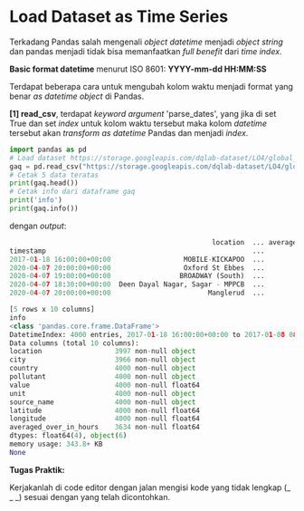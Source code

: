 # Load Dataset as Time Series

Terkadang Pandas salah mengenali _object datetime_ menjadi _object string_ dan pandas menjadi tidak bisa memanfaatkan _full benefit_ dari _time index_.

**Basic format datetime** menurut ISO 8601: **YYYY-mm-dd HH:MM:SS**

Terdapat beberapa cara untuk mengubah kolom waktu menjadi format yang benar _as datetime object_ di Pandas.

**[1] read_csv**, terdapat _keyword argument_ 'parse_dates', yang jika di set True dan set _index_ untuk kolom waktu tersebut maka kolom _datetime_ tersebut akan _transform as datetime_ Pandas dan menjadi _index_.

```python
import pandas as pd
# Load dataset https://storage.googleapis.com/dqlab-dataset/LO4/global_air_quality_4000rows.csv
gaq = pd.read_csv("https://storage.googleapis.com/dqlab-dataset/LO4/global_air_quality_4000rows.csv", parse_dates=True, index_col='timestamp')
# Cetak 5 data teratas
print(gaq.head())
# Cetak info dari dataframe gaq
print('info')
print(gaq.info())
```

dengan _output_:
```python
                                                  location  ... averaged_over_in_hours
timestamp                                                   ...                       
2017-01-18 16:00:00+00:00                  MOBILE-KICKAPOO  ...                   1.00
2020-04-07 20:00:00+00:00                  Oxford St Ebbes  ...                   1.00
2020-04-07 19:00:00+00:00                 BROADWAY (South)  ...                   1.00
2020-04-07 18:30:00+00:00  Deen Dayal Nagar, Sagar - MPPCB  ...                   0.25
2020-04-07 20:00:00+00:00                        Manglerud  ...                   1.00

[5 rows x 10 columns]
info
<class 'pandas.core.frame.DataFrame'>
DatetimeIndex: 4000 entries, 2017-01-18 16:00:00+00:00 to 2017-01-08 08:00:00+00:00
Data columns (total 10 columns):
location                  3997 non-null object
city                      3966 non-null object
country                   4000 non-null object
pollutant                 4000 non-null object
value                     4000 non-null float64
unit                      4000 non-null object
source_name               4000 non-null object
latitude                  4000 non-null float64
longitude                 4000 non-null float64
averaged_over_in_hours    3634 non-null float64
dtypes: float64(4), object(6)
memory usage: 343.8+ KB
None
```

**Tugas Praktik:**

Kerjakanlah di code editor dengan jalan mengisi kode yang tidak lengkap (_ _ _) sesuai dengan yang telah dicontohkan.
